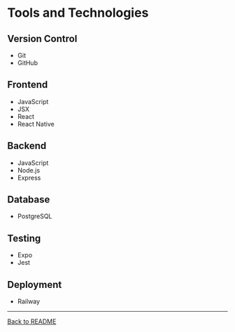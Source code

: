 # Tools and Technologies

## Version Control

- Git
- GitHub

## Frontend

- JavaScript
- JSX
- React
- React Native

## Backend

- JavaScript
- Node.js
- Express

## Database

- PostgreSQL

## Testing

- Expo
- Jest

## Deployment

- Railway

---

[Back to README](../README.md)
